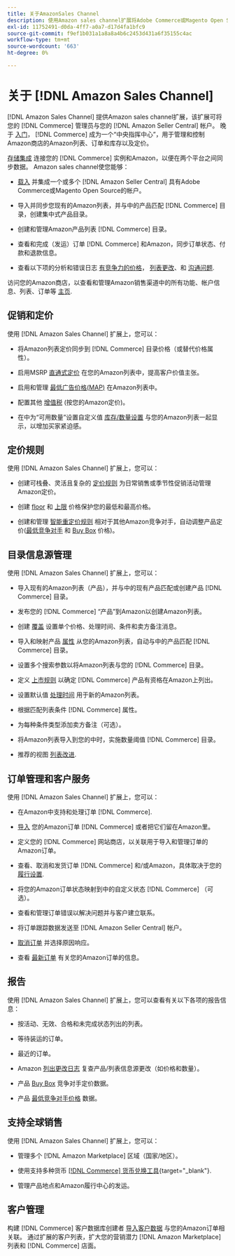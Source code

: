 ```yaml
---
title: 关于AmazonSales Channel
description: 使用Amazon sales channel扩展将Adobe Commerce或Magento Open Source与您的Amazon Seller Central帐户无缝集成。
exl-id: 11752491-d0da-4ff7-a0a7-d17d4fa1bfc9
source-git-commit: f9ef1b031a1a8a8a4b6c2453d431a6f35155c4ac
workflow-type: tm+mt
source-wordcount: '663'
ht-degree: 0%

---
```


# 关于 [!DNL Amazon Sales Channel]

[!DNL Amazon Sales Channel] 提供Amazon sales channel扩展，该扩展可将您的 [!DNL Commerce] 管理员与您的 [!DNL Amazon Seller Central] 帐户。 晚于 [入门](./amazon-onboarding-home.md)， [!DNL Commerce] 成为一个“中央指挥中心”，用于管理和控制Amazon商店的Amazon列表、订单和库存以及定价。

[存储集成](./store-integration.md) 连接您的 [!DNL Commerce] 实例和Amazon，以便在两个平台之间同步数据。 Amazon sales channel使您能够：

- [载入](./amazon-onboarding-home.md) 并集成一个或多个 [!DNL Amazon Seller Central] 具有Adobe Commerce或Magento Open Source的帐户。

- 导入并同步您现有的Amazon列表，并与中的产品匹配 [!DNL Commerce] 目录，创建集中式产品目录。

- 创建和管理Amazon产品列表 [!DNL Commerce] 目录。

- 查看和完成（发运）订单 [!DNL Commerce] 和Amazon，同步订单状态、付款和退款信息。

- 查看以下项的分析和错误日志 [有竞争力的价格](./competitive-price-analysis.md)， [列表更改](./listing-changes-log.md)、和 [沟通问题](./communication-errors-log.md).

访问您的Amazon商店，以查看和管理Amazon销售渠道中的所有功能、帐户信息、列表、订单等 [主页](./amazon-sales-channel-home.md).

## 促销和定价

使用 [!DNL Amazon Sales Channel] 扩展上，您可以：

- 将Amazon列表定价同步到 [!DNL Commerce] 目录价格（或替代价格属性）。

- 启用MSRP [直通式定价](./listing-price.md#configure-listing-price-settings) 在您的Amazon列表中，提高客户价值主张。

- 启用和管理 [最低广告价格(MAP)](./listing-price.md#configure-listing-price-settings) 在Amazon列表中。

- 配置其他 [增值税](./listing-price.md#configure-listing-price-settings) (按您的Amazon定价)。

- 在中为“可用数量”设置自定义值 [库存/数量设置](./stock-quantity.md#configure-stock--quantity-settings) 与您的Amazon列表一起显示，以增加买家紧迫感。

## 定价规则

使用 [!DNL Amazon Sales Channel] 扩展上，您可以：

- 创建可栈叠、灵活且复杂的 [定价规则](./pricing-products.md) 为日常销售或季节性促销活动管理Amazon定价。

- 创建 [floor](./floor-price.md) 和 [上限](./optional-ceiling-price.md) 价格保护您的最低和最高价格。

- 创建和管理 [智能重定价规则](./intelligent-repricing-rules.md) 相对于其他Amazon竞争对手，自动调整产品定价([最低竞争对手](./lowest-competitor-pricing.md) 和 [Buy Box](./buy-box-competitor-pricing.md) 价格)。

## 目录信息源管理

使用 [!DNL Amazon Sales Channel] 扩展上，您可以：

- 导入现有的Amazon列表（产品），并与中的现有产品匹配或创建产品 [!DNL Commerce] 目录。

- 发布您的 [!DNL Commerce] “产品”到Amazon以创建Amazon列表。

- 创建 [覆盖](./creating-editing-overrides.md) 设置单个价格、处理时间、条件和卖方备注消息。

- 导入和映射产品 [属性](./attributes-view.md) 从您的Amazon列表，自动与中的产品匹配 [!DNL Commerce] 目录。

- 设置多个搜索参数以将Amazon列表与您的 [!DNL Commerce] 目录。

- 定义 [上市规则](./listing-rules.md) 以确定 [!DNL Commerce] 产品有资格在Amazon上列出。

- 设置默认值 [处理时间](./product-listing-actions.md) 用于新的Amazon列表。

- 根据匹配列表条件 [!DNL Commerce] 属性。

- 为每种条件类型添加卖方备注（可选）。

- 将Amazon列表导入到您的中时，实施数量阈值 [!DNL Commerce] 目录。

- 推荐的视图 [列表改进](./listing-improvements.md).

## 订单管理和客户服务

使用 [!DNL Amazon Sales Channel] 扩展上，您可以：

- 在Amazon中支持和处理订单 [!DNL Commerce].

- [导入](./order-settings.md#configure-order-settings) 您的Amazon订单 [!DNL Commerce] 或者把它们留在Amazon里。

- 定义您的 [!DNL Commerce] 网站商店，以关联用于导入和管理订单的Amazon订单。

- 查看、取消和发货订单 [!DNL Commerce] 和/或Amazon，具体取决于您的 [履行设置](./fulfilled-by.md).

- 将您的Amazon订单状态映射到中的自定义状态 [!DNL Commerce] （可选）。

- 查看和管理订单错误以解决问题并与客户建立联系。

- 将订单跟踪数据发送至 [!DNL Amazon Seller Central] 帐户。

- [取消订单](./cancel-unshipped-order.md) 并选择原因响应。

- 查看 [最新订单](./amazon-store-dashboard.md) 有关您的Amazon订单的信息。

## 报告

使用 [!DNL Amazon Sales Channel] 扩展上，您可以查看有关以下各项的报告信息：

- 按活动、无效、合格和未完成状态列出的列表。

- 等待装运的订单。

- 最近的订单。

- Amazon [列出更改日志](./listing-changes-log.md) 复查产品/列表信息源更改（如价格和数量）。

- 产品 [Buy Box](./buy-box-competitor-pricing.md) 竞争对手定价数据。

- 产品 [最低竞争对手价格](./lowest-competitor-pricing.md) 数据。

## 支持全球销售

使用 [!DNL Amazon Sales Channel] 扩展上，您可以：

- 管理多个 [!DNL Amazon Marketplace] 区域（国家/地区）。

- 使用支持多种货币 [[!DNL Commerce] 货币兑换工具](https://docs.magento.com/user-guide/stores/currency-configuration.html){target="_blank"}.

- 管理产品地点和Amazon履行中心的发运。

## 客户管理

构建 [!DNL Commerce] 客户数据库创建者 [导入客户数据](./order-settings.md#configure-order-settings) 与您的Amazon订单相关联。 通过扩展的客户列表，扩大您的营销潜力 [!DNL Amazon Marketplace] 列表和 [!DNL Commerce] 店面。
